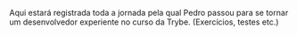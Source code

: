 Aqui estará registrada toda a jornada pela qual Pedro passou para se tornar um desenvolvedor experiente no curso da Trybe. (Exercícios, testes etc.)
